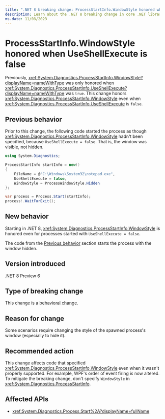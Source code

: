 ```yaml
---
title: ".NET 8 breaking change: ProcessStartInfo.WindowStyle honored when UseShellExecute is false"
description: Learn about the .NET 8 breaking change in core .NET libraries where ProcessStartInfo.WindowStyle is now honored even when UseShellExecute is false.
ms.date: 11/08/2023
---
```

# ProcessStartInfo.WindowStyle honored when UseShellExecute is false

Previously, <xref:System.Diagnostics.ProcessStartInfo.WindowStyle?displayName=nameWithType> was only honored when <xref:System.Diagnostics.ProcessStartInfo.UseShellExecute?displayName=nameWithType> was `true`. This change honors <xref:System.Diagnostics.ProcessStartInfo.WindowStyle> even when <xref:System.Diagnostics.ProcessStartInfo.UseShellExecute> is `false`.

## Previous behavior

Prior to this change, the following code started the process as though <xref:System.Diagnostics.ProcessStartInfo.WindowStyle> hadn't been specified, because `UseShellExecute = false`. That is, the window was visible, not hidden.

```csharp
using System.Diagnostics;

ProcessStartInfo startInfo = new()
{
    FileName = @"C:\Windows\System32\notepad.exe",
    UseShellExecute = false,
    WindowStyle = ProcessWindowStyle.Hidden
};

var process = Process.Start(startInfo);
process!.WaitForExit();
```

## New behavior

Starting in .NET 8, <xref:System.Diagnostics.ProcessStartInfo.WindowStyle> is honored even for processes started with `UseShellExecute = false`.

The code from the [Previous behavior](#previous-behavior) section starts the process with the window hidden.

## Version introduced

.NET 8 Preview 6

## Type of breaking change

This change is a [behavioral change](../../categories.md#behavioral-change).

## Reason for change

Some scenarios require changing the style of the spawned process's window (especially to hide it).

## Recommended action

This change affects code that specified <xref:System.Diagnostics.ProcessStartInfo.WindowStyle> even when it wasn't properly supported. For example, WPF's order of event firing is now altered. To mitigate the breaking change, don't specify `WindowStyle` in <xref:System.Diagnostics.ProcessStartInfo>.

## Affected APIs

- <xref:System.Diagnostics.Process.Start%2A?displayName=fullName>

